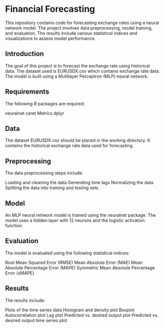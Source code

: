 # Financial Forecasting
This repository contains code for forecasting exchange rates using a neural network model. The project involves data preprocessing, model training, and evaluation. The results include various statistical indices and visualizations to assess model performance.

## Introduction

The goal of this project is to forecast the exchange rate using historical data. The dataset used is EURUSDX.csv which contains exchange rate data. The model is built using a Multilayer Perceptron (MLP) neural network.

## Requirements

The following R packages are required:

neuralnet
caret
Metrics
dplyr

## Data

The dataset EURUSDX.csv should be placed in the working directory. It contains the historical exchange rate data used for forecasting.

## Preprocessing

The data preprocessing steps include:

Loading and cleaning the data
Generating time lags
Normalizing the data
Splitting the data into training and testing sets

## Model

An MLP neural network model is trained using the neuralnet package. The model uses a hidden layer with 12 neurons and the logistic activation function.

## Evaluation

The model is evaluated using the following statistical indices:

Root Mean Squared Error (RMSE)
Mean Absolute Error (MAE)
Mean Absolute Percentage Error (MAPE)
Symmetric Mean Absolute Percentage Error (sMAPE)

## Results

The results include:

Plots of the time series data
Histogram and density plot
Boxplot
Autocorrelation plot
Lag plot
Predicted vs. desired output plot
Predicted vs. desired output time series plot

